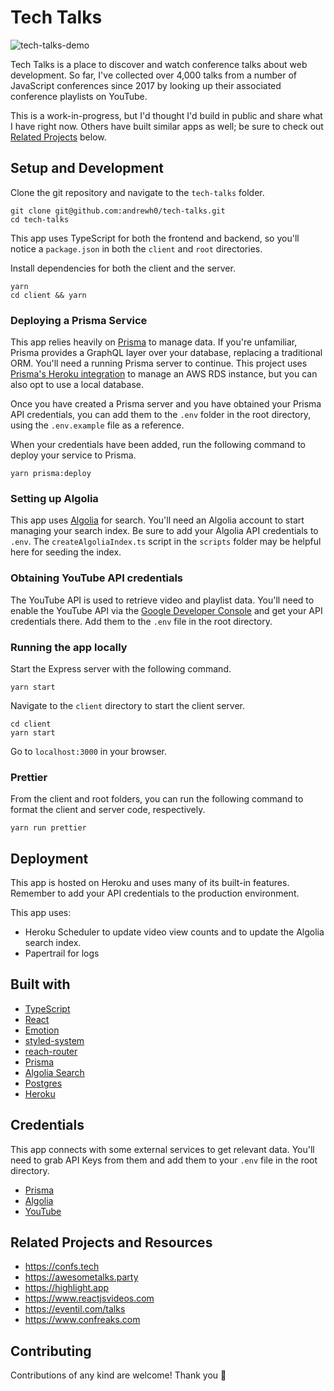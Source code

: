 # Tech Talks

![tech-talks-demo](https://user-images.githubusercontent.com/2905455/56312865-fedae580-6105-11e9-9079-9bbc27293a7e.gif)

Tech Talks is a place to discover and watch conference talks about web development. So far, I've collected over 4,000 talks from a number of JavaScript conferences since 2017 by looking up their associated conference playlists on YouTube.

This is a work-in-progress, but I'd thought I'd build in public and share what I have right now. Others have built similar apps as well; be sure to check out [Related Projects](#related-projects) below.

## Setup and Development

Clone the git repository and navigate to the `tech-talks` folder.
```
git clone git@github.com:andrewh0/tech-talks.git
cd tech-talks
```

This app uses TypeScript for both the frontend and backend, so you'll notice a `package.json` in both the `client` and `root` directories.

Install dependencies for both the client and the server.
```
yarn
cd client && yarn
```

### Deploying a Prisma Service

This app relies heavily on [Prisma](https://www.prisma.io/) to manage data. If you're unfamiliar, Prisma provides a GraphQL layer over your database, replacing a traditional ORM. You'll need a running Prisma server to continue. This project uses [Prisma's Heroku integration](https://www.prisma.io/blog/heroku-integration-homihof6eifi) to manage an AWS RDS instance, but you can also opt to use a local database.

Once you have created a Prisma server and you have obtained your Prisma API credentials, you can add them to the `.env` folder in the root directory, using the `.env.example` file as a reference.

When your credentials have been added, run the following command to deploy your service to Prisma.
```
yarn prisma:deploy
```

### Setting up Algolia

This app uses [Algolia](https://www.algolia.com/) for search. You'll need an Algolia account to start managing your search index. Be sure to add your Algolia API credentials to `.env`. The `createAlgoliaIndex.ts` script in the `scripts` folder may be helpful here for seeding the index.

### Obtaining YouTube API credentials

The YouTube API is used to retrieve video and playlist data. You'll need to enable the YouTube API via the [Google Developer Console](https://console.developers.google.com) and get your API credentials there. Add them to the `.env` file in the root directory.

### Running the app locally
Start the Express server with the following command.
```
yarn start
```

Navigate to the `client` directory to start the client server.
```
cd client
yarn start
```

Go to `localhost:3000` in your browser.

### Prettier

From the client and root folders, you can run the following command to format the client and server code, respectively.
```
yarn run prettier
```

## Deployment

This app is hosted on Heroku and uses many of its built-in features.
Remember to add your API credentials to the production environment.

This app uses:

- Heroku Scheduler to update video view counts and to update the Algolia search index.
- Papertrail for logs

## Built with
- [TypeScript](https://www.typescriptlang.org/)
- [React](https://reactjs.org/)
- [Emotion](https://emotion.sh/docs/introduction/)
- [styled-system](https://styled-system.com/)
- [reach-router](https://reach.tech/)
- [Prisma](https://www.prisma.io/)
- [Algolia Search](https://www.algolia.com/)
- [Postgres](https://www.postgresql.org/)
- [Heroku](https://heroku.com/)

## Credentials
This app connects with some external services to get relevant data. You'll need to grab API Keys from them and add them to your `.env` file in the root directory.
- [Prisma](https://app.prisma.io/)
- [Algolia](https://www.algolia.com/manage/applications)
- [YouTube](https://console.cloud.google.com/apis/library/youtube.googleapis.com/)

## Related Projects and Resources
- https://confs.tech
- https://awesometalks.party
- https://highlight.app
- https://www.reactjsvideos.com
- https://eventil.com/talks
- https://www.confreaks.com

## Contributing
Contributions of any kind are welcome! Thank you 🙏
